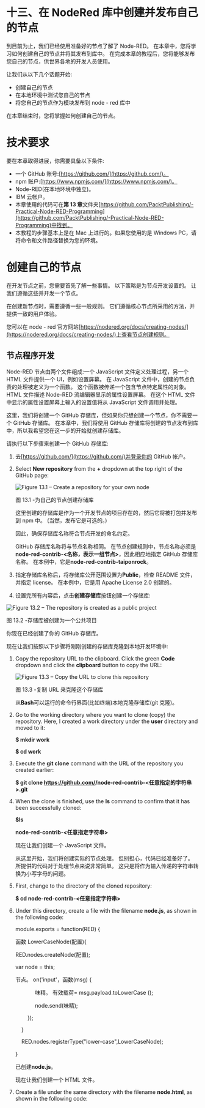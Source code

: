 # 十三、在 NodeRed 库中创建并发布自己的节点

到目前为止，我们已经使用准备好的节点了解了 Node-RED。 在本章中，您将学习如何创建自己的节点并将其发布到库中。 在完成本章的教程后，您将能够发布您自己的节点，供世界各地的开发人员使用。

让我们从以下几个话题开始:

*   创建自己的节点
*   在本地环境中测试您自己的节点
*   将您自己的节点作为模块发布到 node - red 库中

在本章结束时，您将掌握如何创建自己的节点。

# 技术要求

要在本章取得进展，你需要具备以下条件:

*   一个 GitHub 账号:[https://github.com/](https://github.com/)。
*   npm 账户:[https://www.npmjs.com/](https://www.npmjs.com/)。
*   Node-RED(在本地环境中独立)。
*   IBM 云帐户。
*   本章使用的代码可在**第 13 章**文件夹[https://github.com/PacktPublishing/-Practical-Node-RED-Programming](https://github.com/PacktPublishing/-Practical-Node-RED-Programming)中找到。
*   本教程的步骤基本上是在 Mac 上进行的。如果您使用的是 Windows PC，请将命令和文件路径替换为您的环境。

# 创建自己的节点

在开发节点之前，您需要首先了解一些事情。 以下策略是为节点开发设置的。 让我们遵循这些并开发一个节点。

在创建新节点时，需要遵循一些一般规则。 它们遵循核心节点所采用的方法，并提供一致的用户体验。

您可以在 node - red 官方网站[https://nodered.org/docs/creating-nodes/](https://nodered.org/docs/creating-nodes/)上查看节点创建规则。

## 节点程序开发

Node-RED 节点由两个文件组成:一个 JavaScript 文件定义处理过程，另一个 HTML 文件提供一个 UI，例如设置屏幕。 在 JavaScript 文件中，创建的节点负责的处理被定义为一个函数。 这个函数被传递一个包含节点特定属性的对象。 HTML 文件描述 Node-RED 流编辑器显示的属性设置屏幕。 在这个 HTML 文件中显示的属性设置屏幕上输入的设置值将从 JavaScript 文件调用并处理。

这里，我们将创建一个 GitHub 存储库，但如果你只想创建一个节点，你不需要一个 GitHub 存储库。 在本章中，我们将使用 GitHub 存储库将创建的节点发布到库中，所以我希望您在这一步的开始就创建存储库。

请执行以下步骤来创建一个 GitHub 存储库:

1.  去[https://github.com/](https://github.com/)并登录你的 GitHub 帐户。
2.  Select **New repository** from the **+** dropdown at the top right of the GitHub page:

    ![Figure 13.1 – Create a repository for your own node ](img/Figure_13.1_B16353.jpg)

    图 13.1 -为自己的节点创建存储库

    这里创建的存储库是作为一个开发节点的项目存在的，然后它将被打包并发布到 npm 中。 (当然，发布它是可选的。)

    因此，确保存储库名称符合节点开发的命名约定。

    GitHub 存储库名称将与节点名称相同。 在节点创建规则中，节点名称必须是**node-red-contrib-<名称，表示一组节点>**，因此相应地指定 GitHub 存储库名称。 在本例中，它是**node-red-contrib-taiponrock**。

3.  指定存储库名称后，将存储库公开范围设置为**Public**，检查 README 文件，并指定 license。 在本例中，它是用 Apache License 2.0 创建的。
4.  设置完所有内容后，点击**创建存储库**按钮创建一个存储库:

![Figure 13.2 – The repository is created as a public project ](img/Figure_13.2_B16353.jpg)

图 13.2 -存储库被创建为一个公共项目

你现在已经创建了你的 GitHub 存储库。

现在让我们按照以下步骤将刚刚创建的存储库克隆到本地开发环境中:

1.  Copy the repository URL to the clipboard. Click the green **Code** dropdown and click the **clipboard** button to copy the URL:

    ![Figure 13.3 – Copy the URL to clone this repository ](img/Figure_13.3_B16353.jpg)

    图 13.3 -复制 URL 来克隆这个存储库

    从**Bash**可以运行的命令行界面(比如终端)本地克隆存储库(git 克隆)。

2.  Go to the working directory where you want to clone (copy) the repository. Here, I created a work directory under the **user** directory and moved to it:

    **$ mkdir work**

    **$ cd work**

3.  Execute the **git clone** command with the URL of the repository you created earlier:

    **$ git clone https://github.com/<GitHub account>/node-red-contrib-<任意指定的字符串>.git**

4.  When the clone is finished, use the **ls** command to confirm that it has been successfully cloned:

    **$ls**

    **node-red-contrib-<任意指定字符串>**

    现在让我们创建一个 JavaScript 文件。

    从这里开始，我们将创建实际的节点处理。 但别担心，代码已经准备好了。 所提供的代码对于处理节点来说非常简单。 这只是将作为输入传递的字符串转换为小写字母的问题。

5.  First, change to the directory of the cloned repository:

    **$ cd node-red-contrib-<任意指定字符串>**

6.  Under this directory, create a file with the filename **node.js**, as shown in the following code:

    module.exports = function(RED) {

    函数 LowerCaseNode(配置){

    RED.nodes.createNode(配置);

    var node = this;

    节点。 on('input'，函数(msg) {

                 味精。 有效载荷= msg.payload.toLowerCase ();

                 node.send(味精);

            });

        }

        RED.nodes.registerType("lower-case",LowerCaseNode);

    ｝

    已创建**node.js**。

    现在让我们创建一个 HTML 文件。

7.  Create a file under the same directory with the filename **node.html**, as shown in the following code: